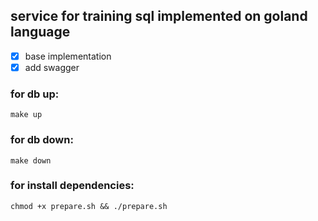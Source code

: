 

## service for training sql implemented on goland language

- [x] base implementation
- [x] add swagger

### for db up: 
```make up```
### for db down:
```make down```
### for install dependencies:
```chmod +x prepare.sh && ./prepare.sh```